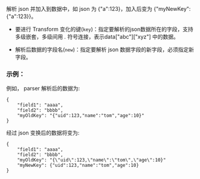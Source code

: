 解析 json 并加入到数据中，如 json 为 {"a":123}，加入后变为 {"myNewKey":{"a":123}}。

* 要进行 Transform 变化的键(`key`)：指定要解析的json数据所在的字段，支持多级嵌套，多级间用 *.* 符号连接，表示data["abc"]["xyz"] 中的数据。

* 解析后数据的字段名(`new`)：指定要解析 json 数据字段的新字段，必须指定新字段。

### **示例**：

例如， parser 解析后的数据为:

```
{
    "field1": "aaaa",
    "field2": "bbbb",
    "myOldKey": "{"uid":123,"name":"tom","age":10}"
}

```
经过 json 变换后的数据将变为:

```
{
    "field1": "aaaa",
    "field2": "bbbb",
    "myOldKey": "{\"uid\":123,\"name\":\"tom\",\"age\":10}"
    "myNewKey": {"uid":123,"name":"tom","age":10}
}
```